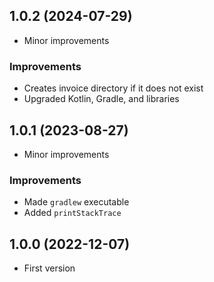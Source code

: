 ## 1.0.2 (2024-07-29)

* Minor improvements

### Improvements

* Creates invoice directory if it does not exist
* Upgraded Kotlin, Gradle, and libraries

## 1.0.1 (2023-08-27)

* Minor improvements

### Improvements

* Made `gradlew` executable
* Added `printStackTrace`

## 1.0.0 (2022-12-07)

* First version
